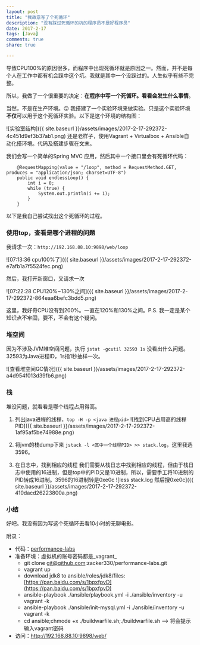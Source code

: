 ```yaml
---
layout: post
title: "我故意写了个死循环"
description: "没有踩过死循环的坑的程序员不是好程序员"
date: 2017-2-17
tags: [Java]
comments: true
share: true 

---
```

导致CPU100%的原因很多，而程序中出现死循环就是原因之一。然而，并不是每个人在工作中都有机会踩中这个坑。我就是其中一个没踩过的。人生似乎有些不完整。

所以，我做了一个很重要的决定：**在程序中写一个死循环。看看会发生什么事情**。

当然，不是在生产环境。😜 我搭建了一个实验环境来做实验。只是这个实验环境**不仅**可以用于这个死循环实验。以下是这个环境的结构图：

![实验室结构]({{ site.baseurl }}/assets/images/2017-2-17-292372-4c451d9ef3b37ab1.png)
还是老样子，使用Vagrant + Virtualbox + Ansible自动化搭环境。代码及搭建步骤在文末。

我们会写一个简单的Spring MVC 应用，然后其中一个接口里会有死循环代码：

```
    @RequestMapping(value = "/loop", method = RequestMethod.GET, produces = "application/json; charset=UTF-8")
    public void endlessLoop() {
        int i = 0;
        while (true) {
            System.out.println(i += 1);
        }
    }
```

以下是我自己尝试找出这个死循环的过程。


### 使用top，查看是哪个进程的问题

我请求一次：`http://192.168.88.10:9898/web/loop`

![07:13:36 cpu100%了]({{ site.baseurl }}/assets/images/2017-2-17-292372-e7afb1a7f5524fec.png)

然后，我打开新窗口，又请求一次


![07:22:28 CPU120%~130%之间]({{ site.baseurl }}/assets/images/2017-2-17-292372-864eaa6befc3bdd5.png)

这里，我好奇CPU没有到200%。一直在120%和130%之间。P.S. 我一定是某个知识点不牢固，要不，不会有这个疑问。

### 堆空间
因为不涉及JVM堆空间问题，执行 `jstat -gcutil 32593 1s` 没看出什么问题。32593为Java进程ID，1s指1秒抽样一次。

![查看堆空间GC情况]({{ site.baseurl }}/assets/images/2017-2-17-292372-a4d954f013d39fb6.png)

### 栈
堆没问题，就看看是哪个线程占用得高。
1. 列出java进程的线程，`top -H -p <java 进程pid>`
![找到CPU占用高的线程PID]({{ site.baseurl }}/assets/images/2017-2-17-292372-1af95af5be74988e.png)
1. 将jvm的栈dump下来
  `jstack -l <其中一个线程PID> >> stack.log`，这里我选3596。

1. 在日志中，找到相应的线程
  我们需要从栈日志中找到相应的线程，但由于栈日志中使用的16进制，但是top中的PID又是10进制，所以，需要手工将10进制的PID转成16进制。3596的16进制转是0xe0c
![less stack.log 然后搜0xe0c]({{ site.baseurl }}/assets/images/2017-2-17-292372-410dacd26223800a.png)

### 小结
好吧。我没有因为写这个死循环去看10小时的无聊电影。

附录：
* 代码：[performance-labs](https://github.com/zacker330/performance-labs)
* 准备环境：虚拟机的账号密码都是_vagrant_
  * git clone  git@github.com:zacker330/performance-labs.git
  * vagrant up
  * download jdk8 to ansible/roles/jdk8/files: [https://pan.baidu.com/s/1bpxfpvD](https://pan.baidu.com/s/1bpxfpvD)
  * ansible-playbook ./ansible/playbook.yml -i ./ansible/inventory -u vagrant -k
  * ansible-playbook ./ansible/init-mysql.yml -i ./ansible/inventory -u vagrant -k
  * cd ansible;chmode +x ./buildwarfile.sh;./buildwarfile.sh --> 将会提示输入vagrant密码
* 访问：http://192.168.88.10:9898/web/